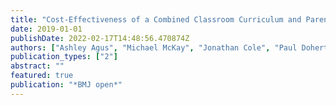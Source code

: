 ```yaml
---
title: "Cost-Effectiveness of a Combined Classroom Curriculum and Parental Intervention: Economic Evaluation of Data from the Steps Towards Alcohol Misuse Prevention Programme Cluster Randomised Controlled Trial"
date: 2019-01-01
publishDate: 2022-02-17T14:48:56.470874Z
authors: ["Ashley Agus", "Michael McKay", "Jonathan Cole", "Paul Doherty", "David Foxcroft", "Séamus Harvey", "Lynn Murphy", "Andrew Percy", "Harry Sumnall"]
publication_types: ["2"]
abstract: ""
featured: true
publication: "*BMJ open*"
---
```


